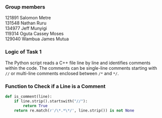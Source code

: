 ### Group members

121891      Salomon Metre <br>
131548      Nathan Ruru <br>
134977      Jeff Munyigi <br>
119314      Oguta Cassey Moses <br> 
129040      Wambua James Mutua <br>

### Logic of Task 1

The Python script reads a C++ file line by line and identifies comments within the code. The comments can be single-line comments starting with `//` or multi-line comments enclosed between `/*` and `*/`.

### Function to Check if a Line is a Comment

```python
def is_comment(line):
    if line.strip().startswith("//"):
        return True
    return re.match(r'/\*.*\*/', line.strip()) is not None
```

### 

